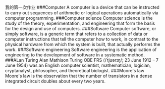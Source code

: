 我的第一次作业
###Computer
A computer is a device that can be instructed to carry out sequences of arithmetic or logical operations automatically via computer programming. 
###Computer science
Computer science is the study of the theory, experimentation, and engineering that form the basis for the design and use of computers.
###Software
Computer software, or simply software, is a generic term that refers to a collection of data or computer instructions that tell the computer how to work, in contrast to the physical hardware from which the system is built, that actually performs the work. 
###Software engineering
Software engineering is the application of engineering to the development of software in a systematic method.
###ALan Turing
Alan Mathison Turing OBE FRS (/ˈtjʊərɪŋ/; 23 June 1912 – 7 June 1954) was an English computer scientist, mathematician, logician, cryptanalyst, philosopher, and theoretical biologist.
###Moore's law
Moore's law is the observation that the number of transistors in a dense integrated circuit doubles about every two years. 